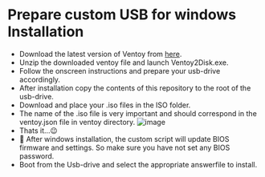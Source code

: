 # Prepare custom USB for windows Installation
  * Download the latest version of Ventoy from [here](https://github.com/ventoy/Ventoy/releases).
  * Unzip the downloaded ventoy file and launch Ventoy2Disk.exe.
  * Follow the onscreen instructions and prepare your usb-drive accordingly.
  * After installation copy the contents of this repository to the root of the usb-drive.
  * Download and place your .iso files in the ISO folder.
  * The name of the .iso file is very important and should correspond in the ventoy.json file in ventoy directory.
![image](https://user-images.githubusercontent.com/1507737/138076286-dd5f0d52-8603-4a28-8053-6601447ea7d8.png)
  * Thats it...:wink: 
  * :imp: After windows installation, the custom script will update BIOS firmware and settings. So make sure you have not set any BIOS password.
  * Boot from the Usb-drive and select the appropriate answerfile to install.
  
  



